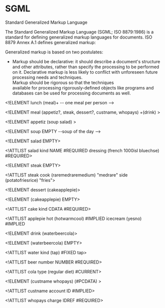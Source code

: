 # SGML


Standard Generalized Markup Language

The Standard Generalized Markup Language (SGML; ISO 8879:1986) is a
standard for defining generalized markup languages for documents. ISO
8879 Annex A.1 defines generalized markup:

Generalized markup is based on two postulates:

- Markup should be declarative: it should describe a document's
    structure and other attributes, rather than specify the processing
    to be performed on it. Declarative markup is less likely to conflict
    with unforeseen future processing needs and techniques.\
    Markup should be rigorous so that the techniques
    available for processing rigorously-defined objects like programs
    and databases can be used for processing documents as well.



\<!ELEMENT lunch (meal)+ -- one meal per person --\>

\<!ELEMENT meal (appetiz?, steak, dessert?, custname, whopays) +(drink)
\>



\<!ELEMENT appetiz (soup salad) \>

\<!ELEMENT soup EMPTY --soup of the day --\>

\<!ELEMENT salad EMPTY\>

\<!ATTLIST salad kind NAME \#REQUIRED dressing (french 1000isl bluechse)
\#REQUIRED\>



\<!ELEMENT steak EMPTY\>

\<!ATTLIST steak cook (raremedraremedium) "medrare" side
(potatofriesrice) "fries"\>



\<!ELEMENT dessert (cakeapplepie)\>

\<!ELEMENT (cakeapplepie) EMPTY\>

\<!ATTLIST cake kind CDATA \#REQUIRED\>



\<!ATTLIST applepie hot (hotwarmcool) \#IMPLIED icecream (yesno)
\#IMPLIED



\<!ELEMENT drink (waterbeercola)\>

\<!ELEMENT (waterbeercola) EMPTY\>

\<!ATTLIST water kind (tap) \#FIXED tap\>



\<!ATTLIST beer number NUMBER \#REQUIRED\>

\<!ATTLIST cola type (regular diet) \#CURRENT\>



\<!ELEMENT (custname whopays) (\#PCDATA) \>

\<!ATTLIST custname account ID \#IMPLIED\>

\<!ATTLIST whopays charge IDREF \#REQUIRED\>



